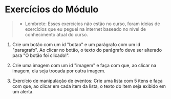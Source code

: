# Exercícios do Módulo

> - Lembrete: Esses exercícios não estão no curso, foram ideias de exercícios que eu peguei na internet baseado no nível de conhecimento atual do curso.

1. Crie um botão com um id "botao" e um parágrafo com um id "paragrafo". Ao clicar no botão, o texto do parágrafo deve ser alterado para "O botão foi clicado!".

2. Crie uma imagem com um id "imagem" e faça com que, ao clicar na imagem, ela seja trocada por outra imagem.

3. Exercício de manipulação de eventos: Crie uma lista com 5 itens e faça com que, ao clicar em cada item da lista, o texto do item seja exibido em um alerta.
